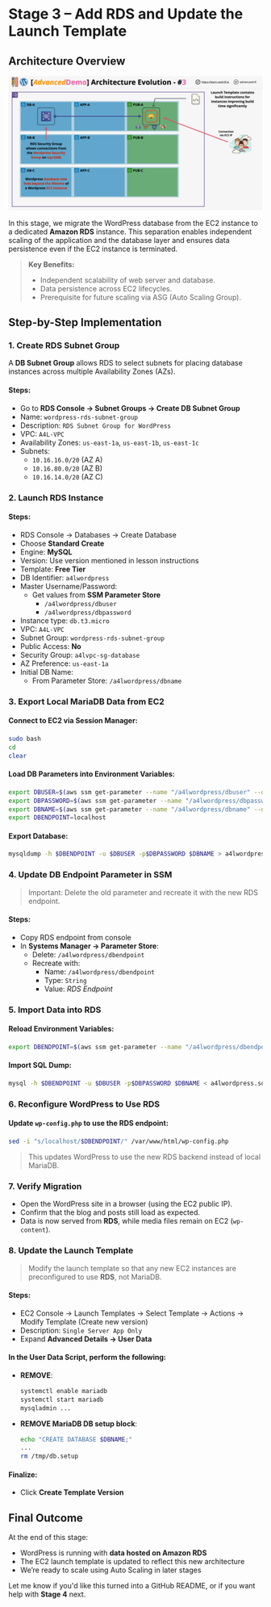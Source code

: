 # Stage 3 – Add RDS and Update the Launch Template

## Architecture Overview

![alt text](image-19.png)

In this stage, we migrate the WordPress database from the EC2 instance to a dedicated **Amazon RDS** instance. This separation enables independent scaling of the application and the database layer and ensures data persistence even if the EC2 instance is terminated.

> **Key Benefits:**
>
> - Independent scalability of web server and database.
> - Data persistence across EC2 lifecycles.
> - Prerequisite for future scaling via ASG (Auto Scaling Group).

## Step-by-Step Implementation

### 1. **Create RDS Subnet Group**

A **DB Subnet Group** allows RDS to select subnets for placing database instances across multiple Availability Zones (AZs).

#### Steps:

- Go to **RDS Console → Subnet Groups → Create DB Subnet Group**
- Name: `wordpress-rds-subnet-group`
- Description: `RDS Subnet Group for WordPress`
- VPC: `A4L-VPC`
- Availability Zones: `us-east-1a`, `us-east-1b`, `us-east-1c`
- Subnets:
  - `10.16.16.0/20` (AZ A)
  - `10.16.80.0/20` (AZ B)
  - `10.16.14.0/20` (AZ C)

### 2. **Launch RDS Instance**

#### Steps:

- RDS Console → Databases → Create Database
- Choose **Standard Create**
- Engine: **MySQL**
- Version: Use version mentioned in lesson instructions
- Template: **Free Tier**
- DB Identifier: `a4lwordpress`
- Master Username/Password:
  - Get values from **SSM Parameter Store**
    - `/a4lwordpress/dbuser`
    - `/a4lwordpress/dbpassword`
- Instance type: `db.t3.micro`
- VPC: `A4L-VPC`
- Subnet Group: `wordpress-rds-subnet-group`
- Public Access: **No**
- Security Group: `a4lvpc-sg-database`
- AZ Preference: `us-east-1a`
- Initial DB Name:
  - From Parameter Store: `/a4lwordpress/dbname`

### 3. **Export Local MariaDB Data from EC2**

#### Connect to EC2 via Session Manager:

```bash
sudo bash
cd
clear
```

#### Load DB Parameters into Environment Variables:

```bash
export DBUSER=$(aws ssm get-parameter --name "/a4lwordpress/dbuser" --query "Parameter.Value" --output text)
export DBPASSWORD=$(aws ssm get-parameter --name "/a4lwordpress/dbpassword" --with-decryption --query "Parameter.Value" --output text)
export DBNAME=$(aws ssm get-parameter --name "/a4lwordpress/dbname" --query "Parameter.Value" --output text)
export DBENDPOINT=localhost
```

#### Export Database:

```bash
mysqldump -h $DBENDPOINT -u $DBUSER -p$DBPASSWORD $DBNAME > a4lwordpress.sql
```

### 4. **Update DB Endpoint Parameter in SSM**

> Important: Delete the old parameter and recreate it with the new RDS endpoint.

#### Steps:

- Copy RDS endpoint from console
- In **Systems Manager → Parameter Store**:
  - Delete: `/a4lwordpress/dbendpoint`
  - Recreate with:
    - Name: `/a4lwordpress/dbendpoint`
    - Type: `String`
    - Value: _RDS Endpoint_

### 5. **Import Data into RDS**

#### Reload Environment Variables:

```bash
export DBENDPOINT=$(aws ssm get-parameter --name "/a4lwordpress/dbendpoint" --query "Parameter.Value" --output text)
```

#### Import SQL Dump:

```bash
mysql -h $DBENDPOINT -u $DBUSER -p$DBPASSWORD $DBNAME < a4lwordpress.sql
```

### 6. **Reconfigure WordPress to Use RDS**

#### Update `wp-config.php` to use the RDS endpoint:

```bash
sed -i "s/localhost/$DBENDPOINT/" /var/www/html/wp-config.php
```

> This updates WordPress to use the new RDS backend instead of local MariaDB.

### 7. **Verify Migration**

- Open the WordPress site in a browser (using the EC2 public IP).
- Confirm that the blog and posts still load as expected.
- Data is now served from **RDS**, while media files remain on EC2 (`wp-content`).

### 8. **Update the Launch Template**

> Modify the launch template so that any new EC2 instances are preconfigured to use **RDS**, not MariaDB.

#### Steps:

- EC2 Console → Launch Templates → Select Template → Actions → Modify Template (Create new version)
- Description: `Single Server App Only`
- Expand **Advanced Details → User Data**

#### In the **User Data Script**, perform the following:

- **REMOVE**:
  ```bash
  systemctl enable mariadb
  systemctl start mariadb
  mysqladmin ...
  ```
- **REMOVE MariaDB DB setup block**:
  ```bash
  echo "CREATE DATABASE $DBNAME;"
  ...
  rm /tmp/db.setup
  ```

#### Finalize:

- Click **Create Template Version**

## Final Outcome

At the end of this stage:

- WordPress is running with **data hosted on Amazon RDS**
- The EC2 launch template is updated to reflect this new architecture
- We’re ready to scale using Auto Scaling in later stages

Let me know if you'd like this turned into a GitHub README, or if you want help with **Stage 4** next.
